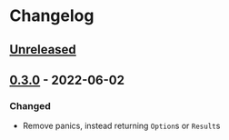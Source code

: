 # Changelog

## [Unreleased]

## [0.3.0] - 2022-06-02

### Changed

- Remove panics, instead returning `Option`s or `Result`s

[unreleased]: https://github.com/jeffa5/btreelist/compare/v0.3.0...HEAD
[0.3.0]: https://github.com/jeffa5/btreelist/compare/v0.2.0...v0.3.0
